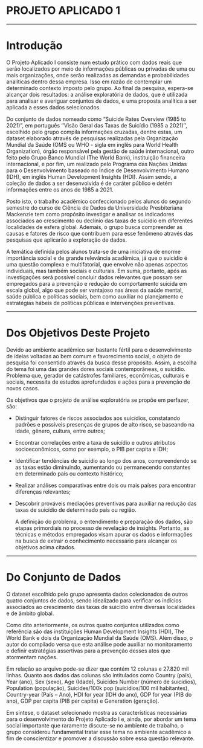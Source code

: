 # PROJETO APLICADO 1
__________________________________________________________________________________
# Introdução

  O Projeto Aplicado I consiste num estudo prático com dados reais que serão
localizados por meio de informações públicas ou privadas de uma ou mais
organizações, onde serão realizadas as demandas e probabilidades analíticas dentro
dessa empresa. Isso em razão de contemplar um determinado contexto imposto pelo
grupo. Ao final da pesquisa, espera-se alcançar dois resultados: a análise exploratória
de dados, que é utilizada para analisar e averiguar conjuntos de dados, e uma
proposta analítica a ser aplicada a esses dados selecionados.

  Do conjunto de dados nomeado como “Suicide Rates Overview (1985 to 2021)”,
em português ‘’Visão Geral das Taxas de Suicídio (1985 a 2021)’’, escolhido pelo
grupo compila informações cruzadas, dentre estas, um dataset elaborado através de
pesquisas realizadas pela Organização Mundial da Saúde (OMS ou WHO - sigla em
inglês para World Health Organization), órgão responsável pela gestão de saúde
internacional, outro feito pelo Grupo Banco Mundial (The World Bank), instituição
financeira internacional, e por fim, um realizado pelo Programa das Nações Unidas
para o Desenvolvimento baseado no Índice de Desenvolvimento Humano (IDH), em
inglês Human Development Insights (HDI). Assim sendo, a coleção de dados a ser
desenvolvida é de caráter público e detém informações entre os anos de 1985 a 2021.

  Posto isto, o trabalho acadêmico confeccionado pelos alunos do segundo
semestre do curso de Ciência de Dados da Universidade Presbiteriana Mackenzie
tem como propósito investigar e analisar os indicadores associados ao crescimento
ou declínio das taxas de suicídio em diferentes localidades de esfera global. Ademais,
o grupo busca compreender as causas e fatores de risco que contribuem para esse
fenômeno através das pesquisas que aplicarão a exploração de dados.

  A temática definida pelos alunos trata-se de uma iniciativa de enorme
importância social e de grande relevância acadêmica, já que o suicídio é uma questão
complexa e multifatorial, que envolve não apenas aspectos individuais, mas também
sociais e culturais. Em suma, portanto, após as investigações será possível concluir
dados relevantes que possam ser empregados para a prevenção e redução do
comportamento suicida em escala global, algo que pode ser vantajoso nas áreas da
saúde mental, saúde pública e políticas sociais, bem como auxiliar no planejamento e
estratégias hábeis de políticas públicas e intervenções preventivas.
__________________________________________________________________________________
# Dos Objetivos Deste Projeto

  Devido ao ambiente acadêmico ser bastante fértil para o desenvolvimento de ideias
voltadas ao bem comum e favorecimento social, o objeto de pesquisa foi consentido
através da busca desse propósito. Assim, a escolha do tema foi uma das grandes
dores sociais contemporâneas, o suicídio. Problema que, gerador de catástrofes
familiares, econômicas, culturais e sociais, necessita de estudos aprofundados e
ações para a prevenção de novos casos.

  Os objetivos que o projeto de análise exploratória se propõe em perfazer, são:

- Distinguir fatores de riscos associados aos suicídios, constatando padrões e
possíveis presenças de grupos de alto risco, se baseando na idade, gênero,
cultura, entre outros;
- Encontrar correlações entre a taxa de suicídio e outros atributos
socioeconômicos, como por exemplo, o PIB per capita e IDH;
- Identificar tendências de suicídio ao longo dos anos, compreendendo se as
taxas estão diminuindo, aumentando ou permanecendo constantes em
determinado país ou contexto histórico;
- Realizar análises comparativas entre dois ou mais países para encontrar
diferenças relevantes;
- Descobrir prováveis mediações preventivas para auxiliar na redução das taxas
de suicídio de determinado país ou região.

  A definição do problema, o entendimento e preparação dos dados, são etapas
primordiais no processo de revelação de insights. Portanto, as técnicas e métodos
empregados visam apurar os dados e informações na busca de extrair o
conhecimento necessário para alcançar os objetivos acima citados.
__________________________________________________________________________________
# Do Conjunto de Dados

  O dataset escolhido pelo grupo apresenta dados colecionados de outros quatro
conjuntos de dados, sendo idealizado para verificar os indícios associados ao
crescimento das taxas de suicídio entre diversas localidades e de âmbito global.

  Como dito anteriormente, os outros quatro conjuntos utilizados como referência
são das instituições Human Development Insights (HDI), The World Bank e dois da
Organização Mundial da Saúde (OMS). Além disso, o autor do compilado versa que
esta análise pode auxiliar no monitoramento e definir estratégias assertivas para a
prevenção desses atos que atormentam nações.

  Em relação ao arquivo pode-se dizer que contém 12 colunas e 27.820 mil
linhas. Quanto aos dados das colunas são intitulados como Country (país), Year (ano),
Sex (sexo), Age (Idade), Suicides Number (número de suicídios), Population
(população), Suicides/100k pop (suicídios/100 mil habitantes), Country-year (País –
Ano), HDI for year (IDH do ano), GDP for year (PIB do ano), GDP per capita (PIB per
capita) e Generation (geração).

  Em síntese, o dataset selecionado mostra as características necessárias para
o desenvolvimento do Projeto Aplicado I e, ainda, por abordar um tema social
importante que raramente discute-se no ambiente de trabalho, o grupo considerou
fundamental tratar esse tema no ambiente acadêmico a fim de conscientizar e
promover a discussão sobre essa questão relevante.
